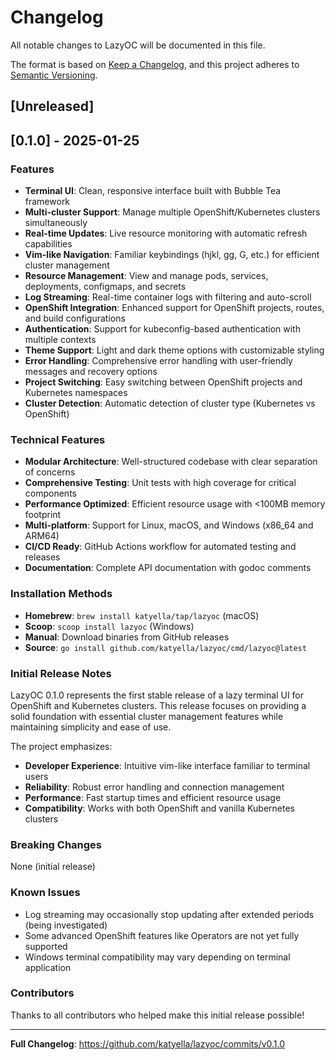# Changelog

All notable changes to LazyOC will be documented in this file.

The format is based on [Keep a Changelog](https://keepachangelog.com/en/1.0.0/),
and this project adheres to [Semantic Versioning](https://semver.org/spec/v2.0.0.html).

## [Unreleased]

## [0.1.0] - 2025-01-25

### Features

- **Terminal UI**: Clean, responsive interface built with Bubble Tea framework
- **Multi-cluster Support**: Manage multiple OpenShift/Kubernetes clusters simultaneously
- **Real-time Updates**: Live resource monitoring with automatic refresh capabilities
- **Vim-like Navigation**: Familiar keybindings (hjkl, gg, G, etc.) for efficient cluster management
- **Resource Management**: View and manage pods, services, deployments, configmaps, and secrets
- **Log Streaming**: Real-time container logs with filtering and auto-scroll
- **OpenShift Integration**: Enhanced support for OpenShift projects, routes, and build configurations
- **Authentication**: Support for kubeconfig-based authentication with multiple contexts
- **Theme Support**: Light and dark theme options with customizable styling
- **Error Handling**: Comprehensive error handling with user-friendly messages and recovery options
- **Project Switching**: Easy switching between OpenShift projects and Kubernetes namespaces
- **Cluster Detection**: Automatic detection of cluster type (Kubernetes vs OpenShift)

### Technical Features

- **Modular Architecture**: Well-structured codebase with clear separation of concerns
- **Comprehensive Testing**: Unit tests with high coverage for critical components
- **Performance Optimized**: Efficient resource usage with <100MB memory footprint
- **Multi-platform**: Support for Linux, macOS, and Windows (x86_64 and ARM64)
- **CI/CD Ready**: GitHub Actions workflow for automated testing and releases
- **Documentation**: Complete API documentation with godoc comments

### Installation Methods

- **Homebrew**: `brew install katyella/tap/lazyoc` (macOS)
- **Scoop**: `scoop install lazyoc` (Windows)
- **Manual**: Download binaries from GitHub releases
- **Source**: `go install github.com/katyella/lazyoc/cmd/lazyoc@latest`

### Initial Release Notes

LazyOC 0.1.0 represents the first stable release of a lazy terminal UI for OpenShift and Kubernetes clusters. This release focuses on providing a solid foundation with essential cluster management features while maintaining simplicity and ease of use.

The project emphasizes:
- **Developer Experience**: Intuitive vim-like interface familiar to terminal users
- **Reliability**: Robust error handling and connection management
- **Performance**: Fast startup times and efficient resource usage
- **Compatibility**: Works with both OpenShift and vanilla Kubernetes clusters

### Breaking Changes

None (initial release)

### Known Issues

- Log streaming may occasionally stop updating after extended periods (being investigated)
- Some advanced OpenShift features like Operators are not yet fully supported
- Windows terminal compatibility may vary depending on terminal application

### Contributors

Thanks to all contributors who helped make this initial release possible!

---

**Full Changelog**: https://github.com/katyella/lazyoc/commits/v0.1.0